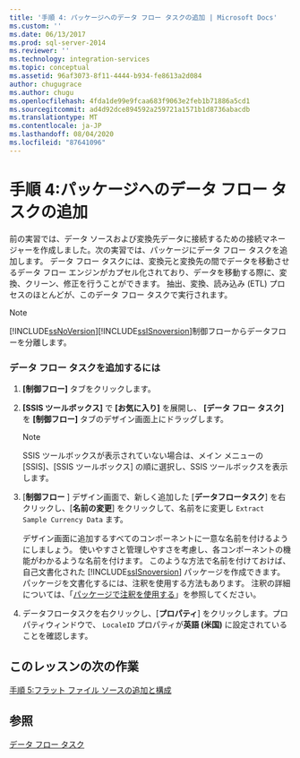 ```yaml
---
title: '手順 4: パッケージへのデータ フロー タスクの追加 | Microsoft Docs'
ms.custom: ''
ms.date: 06/13/2017
ms.prod: sql-server-2014
ms.reviewer: ''
ms.technology: integration-services
ms.topic: conceptual
ms.assetid: 96af3073-8f11-4444-b934-fe8613a2d084
author: chugugrace
ms.author: chugu
ms.openlocfilehash: 4fda1de99e9fcaa683f9063e2feb1b71886a5cd1
ms.sourcegitcommit: ad4d92dce894592a259721a1571b1d8736abacdb
ms.translationtype: MT
ms.contentlocale: ja-JP
ms.lasthandoff: 08/04/2020
ms.locfileid: "87641096"
---
```

# <a name="step-4-adding-a-data-flow-task-to-the-package"></a>手順 4:パッケージへのデータ フロー タスクの追加
  前の実習では、データ ソースおよび変換先データに接続するための接続マネージャーを作成しました。次の実習では、パッケージにデータ フロー タスクを追加します。 データ フロー タスクには、変換元と変換先の間でデータを移動させるデータ フロー エンジンがカプセル化されており、データを移動する際に、変換、クリーン、修正を行うことができます。 抽出、変換、読み込み (ETL) プロセスのほとんどが、このデータ フロー タスクで実行されます。  
  
> [!NOTE]  
>  [!INCLUDE[ssNoVersion](../includes/ssnoversion-md.md)][!INCLUDE[ssISnoversion](../includes/ssisnoversion-md.md)]制御フローからデータフローを分離します。  
  
### <a name="to-add-a-data-flow-task"></a>データ フロー タスクを追加するには  
  
1.  **[制御フロー]** タブをクリックします。  
  
2.  **[SSIS ツールボックス]** で **[お気に入り]** を展開し、 **[データ フロー タスク]** を **[制御フロー]** タブのデザイン画面上にドラッグします。  
  
    > [!NOTE]  
    >  SSIS ツールボックスが表示されていない場合は、メイン メニューの [SSIS]、[SSIS ツールボックス] の順に選択し、SSIS ツールボックスを表示します。  
  
3.  [**制御フロー** ] デザイン画面で、新しく追加した [**データフロータスク**] を右クリックし、[**名前の変更**] をクリックして、名前をに変更し `Extract Sample Currency Data` ます。  
  
     デザイン画面に追加するすべてのコンポーネントに一意な名前を付けるようにしましょう。 使いやすさと管理しやすさを考慮し、各コンポーネントの機能がわかるような名前を付けます。 このような方法で名前を付けておけば、自己文書化された [!INCLUDE[ssISnoversion](../includes/ssisnoversion-md.md)] パッケージを作成できます。 パッケージを文書化するには、注釈を使用する方法もあります。 注釈の詳細については、「[パッケージで注釈を使用する](use-annotations-in-packages.md)」を参照してください。  
  
4.  データフロータスクを右クリックし、[**プロパティ**] をクリックします。プロパティウィンドウで、 `LocaleID` プロパティが**英語 (米国)** に設定されていることを確認します。  
  
## <a name="next-task-in-lesson"></a>このレッスンの次の作業  
 [手順 5:フラット ファイル ソースの追加と構成](lesson-1-5-adding-and-configuring-the-flat-file-source.md)  
  
## <a name="see-also"></a>参照  
 [データ フロー タスク](control-flow/data-flow-task.md)  
  
  

